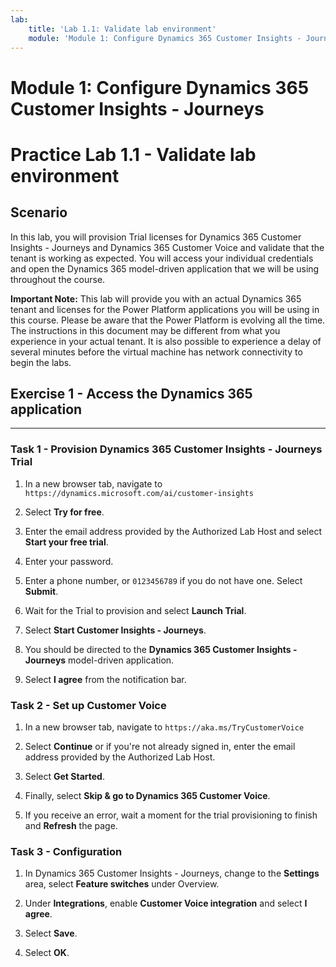 ```yaml
---
lab:
    title: 'Lab 1.1: Validate lab environment'
    module: 'Module 1: Configure Dynamics 365 Customer Insights - Journeys'
---
```



Module 1: Configure Dynamics 365 Customer Insights - Journeys
========================

# Practice Lab 1.1 - Validate lab environment 

Scenario
--------

In this lab, you will provision Trial licenses for Dynamics 365 Customer Insights - Journeys and Dynamics 365 Customer Voice and validate that the tenant is working as expected. You will access your individual credentials and open the Dynamics 365 model-driven application that we will be using throughout the course. 

**Important Note:** This lab will provide you with an actual Dynamics 365 tenant
and licenses for the Power Platform applications you will be using in this
course. Please be aware that the Power Platform is evolving all the time. The
instructions in this document may be different from what you experience in your
actual tenant. It is also possible to experience a delay of several
minutes before the virtual machine has network connectivity to begin the labs.

## Exercise 1 - Access the Dynamics 365 application
---------------------------------------------------

### Task 1 - Provision Dynamics 365 Customer Insights - Journeys Trial

1.  In a new browser tab, navigate to `https://dynamics.microsoft.com/ai/customer-insights` 

2.  Select **Try for free**. 

3.  Enter the email address provided by the Authorized Lab Host and select **Start your free trial**. 

4.  Enter your password. 

5.  Enter a phone number, or `0123456789` if you do not have one. Select **Submit**. 

6.  Wait for the Trial to provision and select **Launch Trial**.

7.  Select **Start Customer Insights - Journeys**.

8.  You should be directed to the **Dynamics 365 Customer Insights - Journeys** model-driven application. 

9.  Select **I agree** from the notification bar.


### Task 2 - Set up Customer Voice

1.  In a new browser tab, navigate to `https://aka.ms/TryCustomerVoice` 

2.  Select **Continue** or if you're not already signed in, enter the email address provided by the Authorized Lab Host. 

3.  Select **Get Started**. 

4.  Finally, select **Skip & go to Dynamics 365 Customer Voice**. 

5.  If you receive an error, wait a moment for the trial provisioning to finish and **Refresh** the page. 


### Task 3 - Configuration

1.  In Dynamics 365 Customer Insights - Journeys, change to the **Settings** area, select **Feature switches** under Overview. 

2.  Under **Integrations**, enable **Customer Voice integration** and select **I agree**. 

3.  Select **Save**.

4.  Select **OK**.

